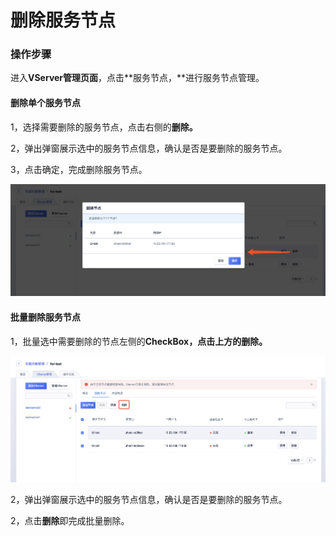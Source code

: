 # 删除服务节点

### 操作步骤

进入**VServer管理页面**，点击**服务节点，**进行服务节点管理。

#### 删除单个服务节点

1，选择需要删除的服务节点，点击右侧的**删除。**

2，弹出弹窗展示选中的服务节点信息，确认是否是要删除的服务节点。

3，点击确定，完成删除服务节点。

![](../../../.gitbook/assets/image%20%2817%29.png)

#### 批量删除服务节点

1，批量选中需要删除的节点左侧的**CheckBox，**点击上方的**删除。**

![](../../../.gitbook/assets/image%20%2818%29.png)

2，弹出弹窗展示选中的服务节点信息，确认是否是要删除的服务节点。

2，点击**删除**即完成批量删除。



